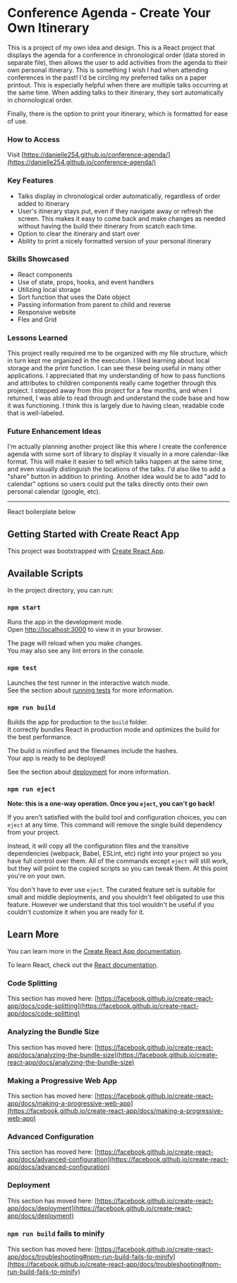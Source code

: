 # Conference Agenda - Create Your Own Itinerary

This is a project of my own idea and design. 
This is a React project that displays the agenda for a conference in chronological order (data stored in separate file), then allows the user to add activities from the agenda to their own personal itinerary. This is something I wish I had when attending conferences in the past! I'd be circling my preferred talks on a paper printout. This is especially helpful when there are multiple talks occurring at the same time. When adding talks to their itinerary, they sort automatically in chornological order.

Finally, there is the option to print your itinerary, which is formatted for ease of use.


### How to Access

Visit [https://danielle254.github.io/conference-agenda/](https://danielle254.github.io/conference-agenda/)


### Key Features

* Talks display in chronological order automatically, regardless of order added to itinerary
* User's itinerary stays put, even if they navigate away or refresh the screen. This makes it easy to come back and make changes as needed without having the build their itinerary from scatch each time.
* Option to clear the itinerary and start over
* Ability to print a nicely formatted version of your personal itinerary


### Skills Showcased

* React components
* Use of state, props, hooks, and event handlers
* Utilizing local storage
* Sort function that uses the Date object
* Passing information from parent to child and reverse
* Responsive website
* Flex and Grid


### Lessons Learned

This project really required me to be organized with my file structure, which in turn kept me organized in the execution.
I liked learning about local storage and the print function. I can see these being useful in many other applications. 
I appreciated that my understanding of how to pass functions and attributes to children components really came together through this project. I stepped away from this project for a few months, and when I returned, I was able to read through and understand the code base and how it was functioning. I think this is largely due to having clean, readable code that is well-labeled. 


### Future Enhancement Ideas

I'm actually planning another project like this where I create the conference agenda with some sort of library to display it visually in a more calendar-like format. This will make it easier to tell which talks happen at the same time, and even visually distinguish the locations of the talks. 
I'd also like to add a "share" button in addition to printing.
Another idea would be to add "add to calendar" options so users could put the talks directly onto their own personal calendar (google, etc). 


---

React boilerplate below

## Getting Started with Create React App

This project was bootstrapped with [Create React App](https://github.com/facebook/create-react-app).

## Available Scripts

In the project directory, you can run:

### `npm start`

Runs the app in the development mode.\
Open [http://localhost:3000](http://localhost:3000) to view it in your browser.

The page will reload when you make changes.\
You may also see any lint errors in the console.

### `npm test`

Launches the test runner in the interactive watch mode.\
See the section about [running tests](https://facebook.github.io/create-react-app/docs/running-tests) for more information.

### `npm run build`

Builds the app for production to the `build` folder.\
It correctly bundles React in production mode and optimizes the build for the best performance.

The build is minified and the filenames include the hashes.\
Your app is ready to be deployed!

See the section about [deployment](https://facebook.github.io/create-react-app/docs/deployment) for more information.

### `npm run eject`

**Note: this is a one-way operation. Once you `eject`, you can't go back!**

If you aren't satisfied with the build tool and configuration choices, you can `eject` at any time. This command will remove the single build dependency from your project.

Instead, it will copy all the configuration files and the transitive dependencies (webpack, Babel, ESLint, etc) right into your project so you have full control over them. All of the commands except `eject` will still work, but they will point to the copied scripts so you can tweak them. At this point you're on your own.

You don't have to ever use `eject`. The curated feature set is suitable for small and middle deployments, and you shouldn't feel obligated to use this feature. However we understand that this tool wouldn't be useful if you couldn't customize it when you are ready for it.

## Learn More

You can learn more in the [Create React App documentation](https://facebook.github.io/create-react-app/docs/getting-started).

To learn React, check out the [React documentation](https://reactjs.org/).

### Code Splitting

This section has moved here: [https://facebook.github.io/create-react-app/docs/code-splitting](https://facebook.github.io/create-react-app/docs/code-splitting)

### Analyzing the Bundle Size

This section has moved here: [https://facebook.github.io/create-react-app/docs/analyzing-the-bundle-size](https://facebook.github.io/create-react-app/docs/analyzing-the-bundle-size)

### Making a Progressive Web App

This section has moved here: [https://facebook.github.io/create-react-app/docs/making-a-progressive-web-app](https://facebook.github.io/create-react-app/docs/making-a-progressive-web-app)

### Advanced Configuration

This section has moved here: [https://facebook.github.io/create-react-app/docs/advanced-configuration](https://facebook.github.io/create-react-app/docs/advanced-configuration)

### Deployment

This section has moved here: [https://facebook.github.io/create-react-app/docs/deployment](https://facebook.github.io/create-react-app/docs/deployment)

### `npm run build` fails to minify

This section has moved here: [https://facebook.github.io/create-react-app/docs/troubleshooting#npm-run-build-fails-to-minify](https://facebook.github.io/create-react-app/docs/troubleshooting#npm-run-build-fails-to-minify)

